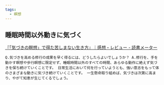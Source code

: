 ```yaml
---
tags:
  - 瞑想
---
```

## 睡眠時間以外動きに気づく
[『「気づきの瞑想」で得た苦しまない生き方』｜感想・レビュー - 読書メーター](https://bookmeter.com/books/169829)

```
Q.気づきを高める修行の成果を早く得るには、どうしたらよいでしょうか？ A.修行を、手を動かす瞑想や歩行瞑想に限定せず、睡眠時間以外のすべての時間、あらゆる動作に絶えず気づきを保ち続けていくことです。 日常生活において何を行っていようとも、強い意志をもって体のさまざまな動きに気づき続けていくことです。 一生懸命取り組めば、気づきは次第に高まり、やがて知恵が生じてくるでしょう。
```